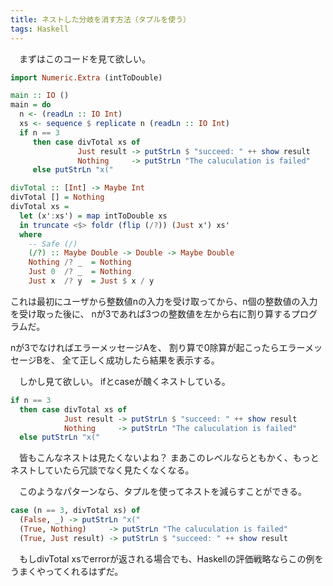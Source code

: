 ```yaml
---
title: ネストした分岐を消す方法（タプルを使う）
tags: Haskell
---
```

　まずはこのコードを見て欲しい。

```haskell
import Numeric.Extra (intToDouble)

main :: IO ()
main = do
  n <- (readLn :: IO Int)
  xs <- sequence $ replicate n (readLn :: IO Int)
  if n == 3
     then case divTotal xs of
               Just result -> putStrLn $ "succeed: " ++ show result
               Nothing     -> putStrLn "The caluculation is failed"
     else putStrLn "x("

divTotal :: [Int] -> Maybe Int
divTotal [] = Nothing
divTotal xs =
  let (x':xs') = map intToDouble xs
  in truncate <$> foldr (flip (/?)) (Just x') xs'
  where
    -- Safe (/)
    (/?) :: Maybe Double -> Double -> Maybe Double
    Nothing /? _  = Nothing
    Just 0  /? _  = Nothing
    Just x  /? y  = Just $ x / y
```

これは最初にユーザから整数値nの入力を受け取ってから、n個の整数値の入力を受け取った後に、
nが3であれば3つの整数値を左から右に割り算するプログラムだ。

nが3でなければエラーメッセージAを、
割り算で0除算が起こったらエラーメッセージBを、
全て正しく成功したら結果を表示する。

　しかし見て欲しい。
ifとcaseが醜くネストしている。

```haskell
if n == 3
  then case divTotal xs of
            Just result -> putStrLn $ "succeed: " ++ show result
            Nothing     -> putStrLn "The caluculation is failed"
  else putStrLn "x("
```

　皆もこんなネストは見たくないよね？
まあこのレベルならともかく、もっとネストしていたら冗談でなく見たくなくなる。

　このようなパターンなら、タプルを使ってネストを減らすことができる。

```haskell
case (n == 3, divTotal xs) of
  (False, _) -> putStrLn "x("
  (True, Nothing)     -> putStrLn "The caluculation is failed"
  (True, Just result) -> putStrLn $ "succeed: " ++ show result
```

　もしdivTotal xsでerrorが返される場合でも、Haskellの評価戦略ならこの例をうまくやってくれるはずだ。
